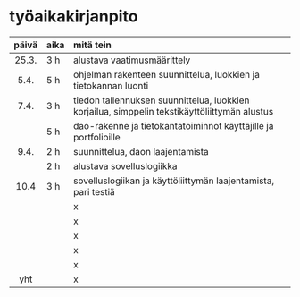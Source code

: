 # työaikakirjanpito

| päivä | aika | mitä tein  |
| :----:|:-----| :-----|
| 25.3. | 3 h  | alustava vaatimusmäärittely |
| 5.4.  | 5 h  | ohjelman rakenteen suunnittelua, luokkien ja tietokannan luonti |
| 7.4.  | 3 h  | tiedon tallennuksen suunnittelua, luokkien korjailua, simppelin tekstikäyttöliittymän alustus|
|       | 5 h  | dao-rakenne ja tietokantatoiminnot käyttäjille ja portfolioille |
| 9.4.  | 2 h  | suunnittelua, daon laajentamista |
|       | 2 h  | alustava sovelluslogiikka |
| 10.4  | 3 h  | sovelluslogiikan ja käyttöliittymän laajentamista, pari testiä |
|       |      | x |
|       |      | x |
|       |      | x |
|       |      | x |
|       |      | x |
| yht   |      | x | 
